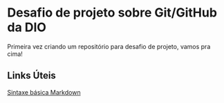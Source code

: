 # Desafio de projeto sobre Git/GitHub da DIO
Primeira vez criando um repositório para desafio de projeto, vamos pra cima!
 
## Links Úteis
[Sintaxe básica Markdown](https://www.markdownguide.org/getting-started/)
